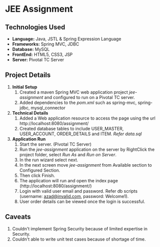 # JEE Assignment

## Technologies Used
  - **Language:** Java, JSTL & Spring Expression Language
  - **Frameworks:** Spring MVC, JDBC
  - **Database:** MySQL
  - **FrontEnd:** HTML5, CSS3, JSP
  - **Server:** Pivotal TC Server

## Project Details
1. **Initial Setup**
	1. Created a maven Spring MVC web application project _jee-assignment_ and configured to run on a Pivotal TC server.
	2. Added dependencies to the _pom.xml_ such as spring-mvc, spring-jdbc, mysql_connector
2. **Technical Details**
	1. Added a Web application resource to access the page using the url http://localhost:8080/assignment/
	2. Created database tables to include USER_MASTER, USER_ACCOUNT, ORDER_DETAILS and ITEM. _Refer data.sql_
3. **Application Run**
	1. Start the server. (Pivotal TC Server)
	2. Run the _jee-assignment_ application on the server by RightClick the project folder, select _Run As_ and  _Run on Server_.
	3. In the run wizard select next.
	4. In the next screen move _jee-assignment_ from Available section to Configured Section.
	5. Then click Finish.
	6. The application will run and open the index page (http://localhost:8080/assignment/)
	7. Login with valid user email and password. Refer db scripts (username: azad@invalid.com, password: Welcome1).
	8. User order details can be viewed once the login is successful.
	
## Caveats
1. Couldn't implement Spring Security because of limited expertise in Security.
2. Couldn't able to write unit test cases because of shortage of time.
